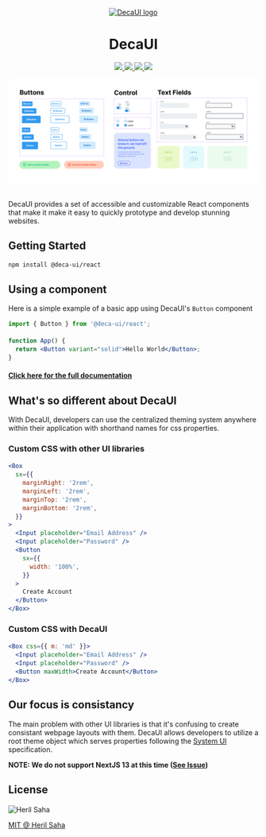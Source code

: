 <p align="center">
  <a href="https://deca-ui.com/" rel="noopener" target="_blank"><img width="100" src="https://www.deca-ui.com/icon.svg" alt="DecaUI logo"></a>
  <h1 align="center">DecaUI</h1>
</p>
<p align="center">
  <a href="https://codecov.io/gh/deca-org/deca-ui">  
    <img src="https://codecov.io/gh/deca-org/deca-ui/branch/main/graph/badge.svg?token=LU7SZSZQG5"/> 
  </a>
  <a href="https://www.codacy.com/gh/deca-org/deca-ui/dashboard?utm_source=github.com&amp;utm_medium=referral&amp;utm_content=deca-org/deca-ui&amp;utm_campaign=Badge_Grade">
    <img src="https://app.codacy.com/project/badge/Grade/7ec6172d6dbf4af88682996c955d6604"/>
  </a>
  <a href="https://www.npmjs.com/package/@deca-ui/react">
    <img src="https://img.shields.io/npm/dm/@deca-ui/react" />
  </a>
  <a href="https://github.com/deca-org/deca-ui/blob/main/LICENSE">
    <img src="https://img.shields.io/github/license/deca-org/deca-ui" />
  </a>
</p>
<img src="./public/cover.png" alt="Overview of Components" style="margin-bottom: 15px"/>
<p>DecaUI provides a set of accessible and customizable React components that make it make it easy to quickly prototype and develop stunning websites.</p>

## Getting Started

```
npm install @deca-ui/react
```

## Using a component

Here is a simple example of a basic app using DecaUI's `Button` component

```jsx
import { Button } from '@deca-ui/react';

function App() {
  return <Button variant="solid">Hello World</Button>;
}
```

#### [Click here for the full documentation](https://www.deca-ui.com/docs/guide/installation)

## What's so different about DecaUI

With DecaUI, developers can use the centralized theming system anywhere within their application with shorthand names for css properties.

### Custom CSS with other UI libraries

```jsx
<Box
  sx={{
    marginRight: '2rem',
    marginLeft: '2rem',
    marginTop: '2rem',
    marginBottom: '2rem',
  }}
>
  <Input placeholder="Email Address" />
  <Input placeholder="Password" />
  <Button
    sx={{
      width: '100%',
    }}
  >
    Create Account
  </Button>
</Box>
```

### Custom CSS with DecaUI

```jsx
<Box css={{ m: 'md' }}>
  <Input placeholder="Email Address" />
  <Input placeholder="Password" />
  <Button maxWidth>Create Account</Button>
</Box>
```

## Our focus is consistancy

The main problem with other UI libraries is that it's confusing to create consistant webpage layouts with them. DecaUI allows developers to utilize a root theme object which serves properties following the [System UI](https://github.com/system-ui/theme-specification) specification.

**NOTE: We do not support NextJS 13 at this time ([See Issue](https://www.github.com/stitchesjs/stitches/issues/1109))**

## License

<img src="https://www.deca-ui.com/headshot.png" width="40" alt="Heril Saha" align="center"/>

<a href="https://github.com/deca-org/deca-ui/blob/main/LICENSE">MIT @ Heril Saha</a>
